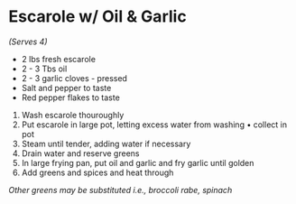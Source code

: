 # Escarole w/ Oil & Garlic
*(Serves 4)*

* 2 lbs fresh escarole
* 2 - 3 Tbs oil
* 2 - 3 garlic cloves - pressed
* Salt and pepper to taste
* Red pepper flakes to taste

1. Wash escarole thouroughly
2. Put escarole in large pot, letting excess water from washing • collect in pot
3. Steam until tender, adding water if necessary
4. Drain water and reserve greens
5. In large frying pan, put oil and garlic and fry garlic until golden
6. Add greens and spices and heat through

*Other greens may be substituted i.e., broccoli rabe, spinach*